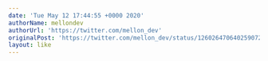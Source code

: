 ```yaml
---
date: 'Tue May 12 17:44:55 +0000 2020'
authorName: mellondev
authorUrl: 'https://twitter.com/mellon_dev'
originalPost: 'https://twitter.com/mellon_dev/status/1260264706402590728'
layout: like
---
```

